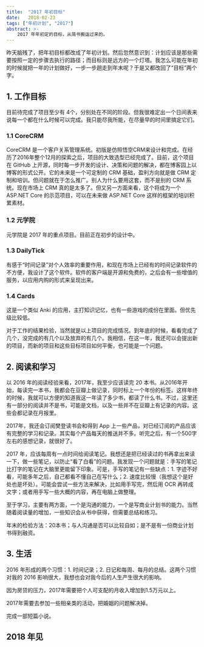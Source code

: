 ```yaml
---
title:  "2017 年初目标"
date:   2018-02-23
tags: ["年初计划", "2017"]
abstract: >-
    2017 年年初定的目标，从简书搬运过来的。
---
```


昨天脑残了，把年初目标都改成了年初计划。然后忽然意识到：计划应该是那些需要按照一定的步骤去执行的路径；而目标则是远方的一个灯塔。我怎么可能在年初的时候就把一年的计划做好，一步一步趟走到年末呢？于是又都改回了“目标”两个字。

## 1. 工作目标

目前待完成了项目至少有 4个，分别处在不同的阶段。但我很难定出一个日间表来说每一个都在什么时候可以完成。我只能尽我所能，在尽量早的时间里搞定它们。

### 1.1 CoreCRM

CoreCRM 是一个客户关系管理系统。初版是仿照悟空CRM来设计和完成。在经历了2016年整个12月的探索之后，项目的大致选型已经完成了。目前，这个项目在 GitHub 上开源，同时每一步开发的设计、决策和问题的解决，都在博客园上以博客的形式公开。它的未来是一个可定制的 CRM 基础，盈利方向就是做 CRM 定制和培训。但问题就在于怎么推广。别人为什么要用这套，而不是别的 CRM 系统。现在市场上 CRM  真的是太多了。但又另一方面来看，这个将成为一个 ASP.NET Core 的示范项目，可以在未来做 ASP.NET Core 这样的框架的培训积累素材。

### 1.2 元学院

元学院是 2017 年的重点项目。目前正在初步的设计中。

### 1.3 DailyTick

有感于“时间记录”对个人效率的重要作用，和现在市场上已经有的时间记录软件的不方便，我设计了这个软件。软件的客户端是开源和免费的，之后会有一些增值的服务，以应用内购的形式来呈现出来。

### 1.4 Cards

这是一个类似 Anki 的应用，主打知识记忆，也有一些游戏的成份在里面。但优先级比较低。

对于工作的结果检验，当然就是以上项目的完成情况。到年底的时候，看看完成了几个，没完成的有几个以及放弃的有几个。我相信，在这一年，我还可以会提出新的项目，而新的项目和这些目标项目如何平衡，也可能是一个问题。

## 2. 阅读和学习

以 2016 年的阅读经验来看，2017年，我至少应该读完 20 本书。从2016年开始，每读完一本书，我都会在豆瓣上做记录，同时标上一个年份的标签。这样年终的时候，我就可以方便的知道我这一年读了多少书，都读了什么书。不过，这里还有一部分的阅读并不是书，可能是文档，以及一些并不在豆瓣上有记录的内容。这些会都记录在月报里。

2017年，我还会订阅樊登读书会和得到 App 上一些产品，对已经订阅的产品应该有完整的学习和记录。其实每个产品每天的推送并不多。听完之后，有一个500字左右的感想记录，就很好了。

2017 年，应该每周有一点时间给阅读笔记。我想还是把已经读过的书再拿出来读一下，做一些笔记，以防止“看了白看”的问题。我发现一个问题就是：手写的笔记比打字的笔记在大脑里更能留下印象。可是，手写的笔记有一些缺点：1. 字迹不好看，可能多年之后，自己都看不懂自己在写什么；2. 速度比较慢（我想这个是好处也是坏处）。可能会尝试一些方法来解决，比如用手写完，然后用 OCR 再转成文字；或者用手写一些大概的内容，再在电脑上做整理。

至于学习，主要有两方面，一个是沟通的能力，一个是写商业计划书的能力。当然随着阅读量的增加，一些知识会从书中获得，但需要总结和练习。

年末的检验方法：20本书；与人沟通是否可以比较自如；是不是有一份商业计划书得到融资。

## 3. 生活

2016 年形成的两个习惯：1. 时间记录；2. 日记和每周、每月的总结。这两个习惯对我的 2016 影响很大，我想也会对我今后的人生产生很大的影响。

因为房贷的压力，2017年需要把个人可支配的月收入增加到1.5万元以上。

2017年需要去参加一些相亲类的活动，把婚姻的问题解决掉。

完成一部短篇小说。

## 2018 年见

